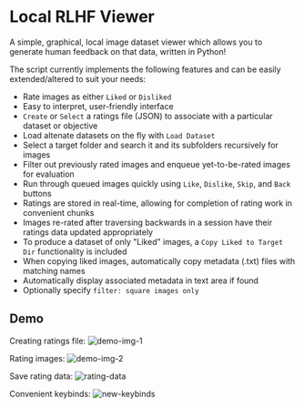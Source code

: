 # Local RLHF Viewer

A simple, graphical, local image dataset viewer which allows you to generate human feedback on that data, written in Python!

The script currently implements the following features and can be easily extended/altered to suit your needs:

 - Rate images as either `Liked` or `Disliked`
 - Easy to interpret, user-friendly interface
 - `Create` or `Select` a ratings file (JSON) to associate with a particular dataset or objective
 - Load altenate datasets on the fly with `Load Dataset` 
 - Select a target folder and search it and its subfolders recursively for images
 - Filter out previously rated images and enqueue yet-to-be-rated images for evaluation
 - Run through queued images quickly using `Like`, `Dislike`, `Skip`, and `Back` buttons
 - Ratings are stored in real-time, allowing for completion of rating work in convenient chunks
 - Images re-rated after traversing backwards in a session have their ratings data updated appropriately
 - To produce a dataset of only "Liked" images, a `Copy Liked to Target Dir` functionality is included
 - When copying liked images, automatically copy metadata (.txt) files with matching names
 - Automatically display associated metadata in text area if found
 - Optionally specify `filter: square images only`

## Demo

Creating ratings file:
![demo-img-1](https://github.com/james-things/local-rlhf-viewer/assets/71165873/f985fd5d-5a2e-426b-8125-203c190e2805)

Rating images:
![demo-img-2](https://github.com/james-things/local-rlhf-viewer/assets/71165873/c6d8750b-d959-4180-b9be-c04d75d1f8fd)

Save rating data:
![rating-data](https://github.com/james-things/local-rlhf-viewer/assets/71165873/fce74746-7495-48dd-9ba8-7009a43351f6)

Convenient keybinds: 
![new-keybinds](https://github.com/james-things/local-rlhf-viewer/assets/71165873/a67d3761-40d5-4cc5-89a4-55804faa3085)
